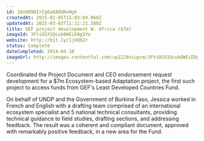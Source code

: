 ```yaml
---
id: 10nGH9NIrCg0a0AOUKeWgk
createdAt: 2015-01-05T15:03:04.068Z
updatedAt: 2015-03-03T11:11:21.580Z
title: GEF project development W. Africa ($7m)
imageId: 3FtiOSX1Qcuk8WEiE0gSYo
website: http://bit.ly/1jUQb2r
status: Complete
dateCompleted: 2014-04-18
imageUrl: http://images.contentful.com/cp2228niupcm/3FtiOSX1Qcuk8WEiE0gSYo/7f68a10bd518ee1f3517e8642e90102a/4997219-w1400.jpg
---
```

Coordinated the Project Document and CEO endorsement request development for a $7m Ecosystem-based Adaptation project, the first such project to access funds from GEF's Least Developed Countries Fund. 

On behalf of UNDP and the Government of Burkina Faso, Jessica worked in French and English with a drafting team comprised of an international ecosystem specialist and 5 national technical consultants, providing technical guidance to field studies, drafting sections, and addressing feedback. The result was a coherent and compliant document, approved with remarkably positive feedback, in a new area for the Fund. 